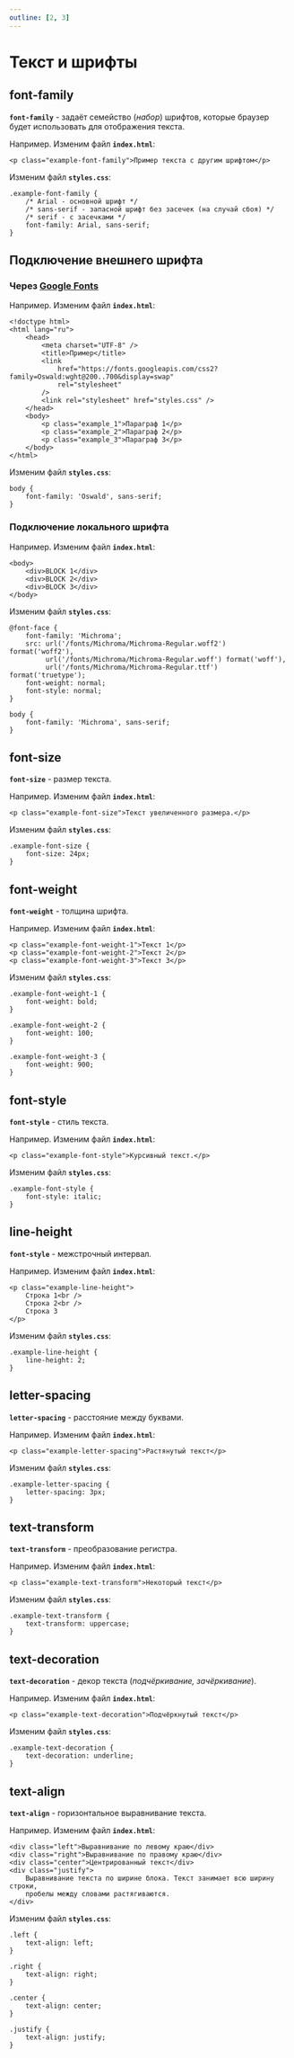 ```yaml
---
outline: [2, 3]
---
```


<script setup>
import CodePreview from '../.././.vitepress/components/CodePreview.vue';

import html_035 from '../.././.vitepress/examples/css/demo_035/index.html?raw';
import css_035 from '../.././.vitepress/examples/css/demo_035/style.css?raw';
import js_035 from '../.././.vitepress/examples/css/demo_035/script.js?raw';

import html_043 from '../.././.vitepress/examples/css/demo_043/index.html?raw';
import css_043 from '../.././.vitepress/examples/css/demo_043/style.css?raw';
import js_043 from '../.././.vitepress/examples/css/demo_043/script.js?raw';

import html_044 from '../.././.vitepress/examples/css/demo_044/index.html?raw';
import css_044 from '../.././.vitepress/examples/css/demo_044/style.css?raw';
import js_044 from '../.././.vitepress/examples/css/demo_044/script.js?raw';

import html_036 from '../.././.vitepress/examples/css/demo_036/index.html?raw';
import css_036 from '../.././.vitepress/examples/css/demo_036/style.css?raw';
import js_036 from '../.././.vitepress/examples/css/demo_036/script.js?raw';

import html_037 from '../.././.vitepress/examples/css/demo_037/index.html?raw';
import css_037 from '../.././.vitepress/examples/css/demo_037/style.css?raw';
import js_037 from '../.././.vitepress/examples/css/demo_037/script.js?raw';

import html_038 from '../.././.vitepress/examples/css/demo_038/index.html?raw';
import css_038 from '../.././.vitepress/examples/css/demo_038/style.css?raw';
import js_038 from '../.././.vitepress/examples/css/demo_038/script.js?raw';

import html_039 from '../.././.vitepress/examples/css/demo_039/index.html?raw';
import css_039 from '../.././.vitepress/examples/css/demo_039/style.css?raw';
import js_039 from '../.././.vitepress/examples/css/demo_039/script.js?raw';

import html_040 from '../.././.vitepress/examples/css/demo_040/index.html?raw';
import css_040 from '../.././.vitepress/examples/css/demo_040/style.css?raw';
import js_040 from '../.././.vitepress/examples/css/demo_040/script.js?raw';

import html_041 from '../.././.vitepress/examples/css/demo_041/index.html?raw';
import css_041 from '../.././.vitepress/examples/css/demo_041/style.css?raw';
import js_041 from '../.././.vitepress/examples/css/demo_041/script.js?raw';

import html_042 from '../.././.vitepress/examples/css/demo_042/index.html?raw';
import css_042 from '../.././.vitepress/examples/css/demo_042/style.css?raw';
import js_042 from '../.././.vitepress/examples/css/demo_042/script.js?raw';

import html_045 from '../.././.vitepress/examples/css/demo_045/index.html?raw';
import css_045 from '../.././.vitepress/examples/css/demo_045/style.css?raw';
import js_045 from '../.././.vitepress/examples/css/demo_045/script.js?raw';
</script>

# Текст и шрифты

## font-family

**`font-family`** - задаёт семейство (_набор_) шрифтов, которые браузер будет использовать для отображения текста.

Например. Изменим файл **`index.html`**:

```html:line-numbers
<p class="example-font-family">Пример текста с другим шрифтом</p>
```

Изменим файл **`styles.css`**:

```css:line-numbers
.example-font-family {
    /* Arial - основной шрифт */
    /* sans-serif - запасной шрифт без засечек (на случай сбоя) */
    /* serif - с засечками */
    font-family: Arial, sans-serif;
}
```

<CodePreview :html="html_035" :css="css_035" :js="js_035" height="100px" />

## Подключение внешнего шрифта

### Через [Google Fonts](https://fonts.google.com/)

Например. Изменим файл **`index.html`**:

```html:line-numbers
<!doctype html>
<html lang="ru">
    <head>
        <meta charset="UTF-8" />
        <title>Пример</title>
        <link
            href="https://fonts.googleapis.com/css2?family=Oswald:wght@200..700&display=swap"
            rel="stylesheet"
        />
        <link rel="stylesheet" href="styles.css" />
    </head>
    <body>
        <p class="example_1">Параграф 1</p>
        <p class="example_2">Параграф 2</p>
        <p class="example_3">Параграф 3</p>
    </body>
</html>
```

Изменим файл **`styles.css`**:

```css:line-numbers
body {
    font-family: 'Oswald', sans-serif;
}
```

<CodePreview :html="html_043" :css="css_043" :js="js_043" height="160px" />

### Подключение локального шрифта

Например. Изменим файл **`index.html`**:

```html:line-numbers
<body>
    <div>BLOCK 1</div>
    <div>BLOCK 2</div>
    <div>BLOCK 3</div>
</body>
```

Изменим файл **`styles.css`**:

```css:line-numbers
@font-face {
    font-family: 'Michroma';
    src: url('/fonts/Michroma/Michroma-Regular.woff2') format('woff2'),
         url('/fonts/Michroma/Michroma-Regular.woff') format('woff'),
         url('/fonts/Michroma/Michroma-Regular.ttf') format('truetype');
    font-weight: normal;
    font-style: normal;
}

body {
    font-family: 'Michroma', sans-serif;
}
```

<CodePreview :html="html_044" :css="css_044" :js="js_044" height="160px" />

## font-size

**`font-size`** - размер текста.

Например. Изменим файл **`index.html`**:

```html:line-numbers
<p class="example-font-size">Текст увеличенного размера.</p>
```

Изменим файл **`styles.css`**:

```css:line-numbers
.example-font-size {
    font-size: 24px;
}
```

<CodePreview :html="html_036" :css="css_036" :js="js_036" height="120px" />

## font-weight

**`font-weight`** - толщина шрифта.

Например. Изменим файл **`index.html`**:

```html:line-numbers
<p class="example-font-weight-1">Текст 1</p>
<p class="example-font-weight-2">Текст 2</p>
<p class="example-font-weight-3">Текст 3</p>
```

Изменим файл **`styles.css`**:

```css:line-numbers
.example-font-weight-1 {
    font-weight: bold;
}

.example-font-weight-2 {
    font-weight: 100;
}

.example-font-weight-3 {
    font-weight: 900;
}
```

<CodePreview :html="html_037" :css="css_037" :js="js_037" height="150px" />

## font-style

**`font-style`** - стиль текста.

Например. Изменим файл **`index.html`**:

```html:line-numbers
<p class="example-font-style">Курсивный текст.</p>
```

Изменим файл **`styles.css`**:

```css:line-numbers
.example-font-style {
    font-style: italic;
}
```

<CodePreview :html="html_038" :css="css_038" :js="js_038" height="100px" />

## line-height

**`font-style`** - межстрочный интервал.

Например. Изменим файл **`index.html`**:

```html:line-numbers
<p class="example-line-height">
    Строка 1<br />
    Строка 2<br />
    Строка 3
</p>
```

Изменим файл **`styles.css`**:

```css:line-numbers
.example-line-height {
    line-height: 2;
}
```

<CodePreview :html="html_039" :css="css_039" :js="js_039" height="150px" />

## letter-spacing

**`letter-spacing`** - расстояние между буквами.

Например. Изменим файл **`index.html`**:

```html:line-numbers
<p class="example-letter-spacing">Растянутый текст</p>
```

Изменим файл **`styles.css`**:

```css:line-numbers
.example-letter-spacing {
    letter-spacing: 3px;
}
```

<CodePreview :html="html_040" :css="css_040" :js="js_040" height="100px" />

## text-transform

**`text-transform`** - преобразование регистра.

Например. Изменим файл **`index.html`**:

```html:line-numbers
<p class="example-text-transform">Некоторый текст</p>
```

Изменим файл **`styles.css`**:

```css:line-numbers
.example-text-transform {
    text-transform: uppercase;
}
```

<CodePreview :html="html_041" :css="css_041" :js="js_041" height="100px" />

## text-decoration

**`text-decoration`** - декор текста (_подчёркивание, зачёркивание_).

Например. Изменим файл **`index.html`**:

```html:line-numbers
<p class="example-text-decoration">Подчёркнутый текст</p>
```

Изменим файл **`styles.css`**:

```css:line-numbers
.example-text-decoration {
    text-decoration: underline;
}
```

<CodePreview :html="html_042" :css="css_042" :js="js_042" height="100px" />

## text-align

**`text-align`** - горизонтальное выравнивание текста.

Например. Изменим файл **`index.html`**:

```html:line-numbers
<div class="left">Выравнивание по левому краю</div>
<div class="right">Выравнивание по правому краю</div>
<div class="center">Центрированный текст</div>
<div class="justify">
    Выравнивание текста по ширине блока. Текст занимает всю ширину строки,
    пробелы между словами растягиваются.
</div>
```

Изменим файл **`styles.css`**:

```css:line-numbers
.left {
    text-align: left;
}

.right {
    text-align: right;
}

.center {
    text-align: center;
}

.justify {
    text-align: justify;
}
```

<CodePreview :html="html_045" :css="css_045" :js="js_045" height="160px" />
